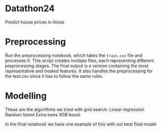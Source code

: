 # Datathon24
Predict house prices in Ilinois

# Preprocessing
Run the preprocessing notebook, which takes the `train.csv` file and processes it. This script creates multiple files, each representing different preprocessing stages. The final output is a version containing the most representative and treated features. It also handles the preprocessing for the test.csv since it has to follow the same rules. 

# Modelling

These are the algorithms we tried with grid search:
Linear regression
Random forest
Extra trees
XGB boost

In the final notebook we have one example of  this with out best final model
